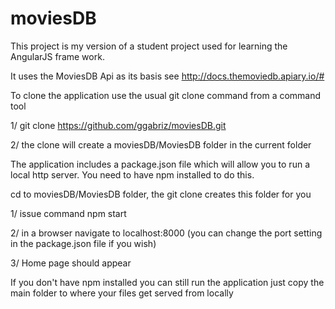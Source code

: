 # moviesDB

This project is my version of a student project used for
learning the AngularJS frame work.

It uses the MoviesDB Api as its basis see http://docs.themoviedb.apiary.io/#

To clone the application use the usual git clone command from a command tool

1/ git clone https://github.com/ggabriz/moviesDB.git

2/ the clone will create a moviesDB/MoviesDB folder in the current folder

The application includes a package.json file which will allow you to run a 
local http server. You need to have npm installed to do this.

cd to moviesDB/MoviesDB folder, the git clone creates this folder for you

1/ issue command npm start

2/ in a browser navigate to localhost:8000 (you can change the port setting
   in the package.json file if you wish)

3/ Home page should appear

If you don't have npm installed you can still run the application just
copy the main folder to where your files get served from locally